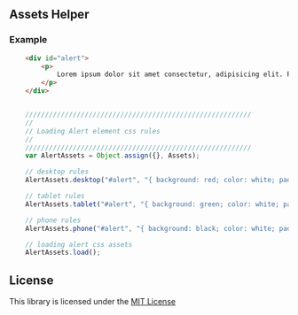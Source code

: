 ## Assets Helper

### Example

```html
    <div id="alert">
        <p>
            Lorem ipsum dolor sit amet consectetur, adipisicing elit. Porro debitis odio nisi. Odit eligendi necessitatibus maxime ab deleniti in voluptatem, obcaecati exercitationem ducimus adipisci soluta hic laboriosam dolorem animi. Facere.
        </p>
    </div>
```

```js

    /////////////////////////////////////////////////////////
    //
    // Loading Alert element css rules
    //
    /////////////////////////////////////////////////////////
    var AlertAssets = Object.assign({}, Assets);

    // desktop rules
    AlertAssets.desktop("#alert", "{ background: red; color: white; padding: 100px }");

    // tablet rules
    AlertAssets.tablet("#alert", "{ background: green; color: white; padding: 50px }");

    // phone rules
    AlertAssets.phone("#alert", "{ background: black; color: white; padding: 20px }");

    // loading alert css assets
    AlertAssets.load();

```


## License
This library is licensed under the [MIT License](https://github.com/iftekhersunny/assets-helper/blob/master/LICENSE)